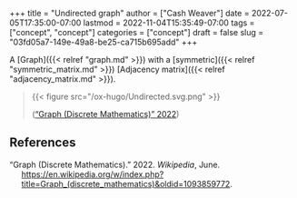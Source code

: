 +++
title = "Undirected graph"
author = ["Cash Weaver"]
date = 2022-07-05T17:35:00-07:00
lastmod = 2022-11-04T15:35:49-07:00
tags = ["concept", "concept"]
categories = ["concept"]
draft = false
slug = "03fd05a7-149e-49a8-be25-ca715b695add"
+++

A [Graph]({{< relref "graph.md" >}}) with a [symmetric]({{< relref "symmetric_matrix.md" >}}) [Adjacency matrix]({{< relref "adjacency_matrix.md" >}}).

> {{< figure src="/ox-hugo/Undirected.svg.png" >}}
>
> (<a href="#citeproc_bib_item_1">“Graph (Discrete Mathematics)” 2022</a>)

## References

<style>.csl-entry{text-indent: -1.5em; margin-left: 1.5em;}</style><div class="csl-bib-body">
  <div class="csl-entry"><a id="citeproc_bib_item_1"></a>“Graph (Discrete Mathematics).” 2022. <i>Wikipedia</i>, June. <a href="https://en.wikipedia.org/w/index.php?title=Graph_(discrete_mathematics)&oldid=1093859772">https://en.wikipedia.org/w/index.php?title=Graph_(discrete_mathematics)&#38;oldid=1093859772</a>.</div>
</div>
